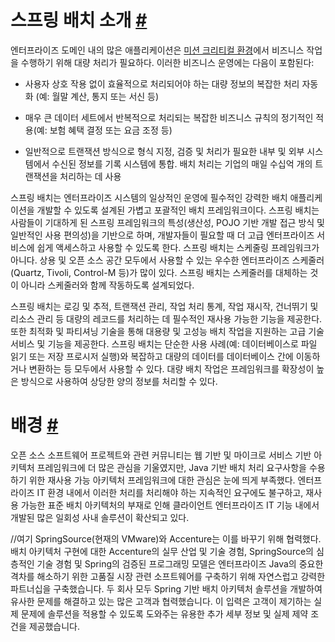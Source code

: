 # 스프링 배치 소개 [#](https://docs.spring.io/spring-batch/docs/current/reference/html/spring-batch-intro.html#spring-batch-intro)

엔터프라이즈 도메인 내의 많은 애플리케이션은 [미션 크리티컬 환경](https://ko.wikipedia.org/wiki/%EB%AF%B8%EC%85%98_%ED%81%AC%EB%A6%AC%ED%8B%B0%EC%BB%AC)에서 비즈니스 작업을 수행하기 위해 대량 처리가 필요하다. 이러한 비즈니스 운영에는 다음이 포함된다:

- 사용자 상호 작용 없이 효율적으로 처리되어야 하는 대량 정보의 복잡한 처리 자동화 (예: 월말 계산, 통지 또는 서신 등)

- 매우 큰 데이터 세트에서 반복적으로 처리되는 복잡한 비즈니스 규칙의 정기적인 적용(예: 보험 혜택 결정 또는 요금 조정 등)

- 일반적으로 트랜잭션 방식으로 형식 지정, 검증 및 처리가 필요한 내부 및 외부 시스템에서 수신된 정보를 기록 시스템에 통합. 배치 처리는 기업의 매일 수십억 개의 트랜잭션을 처리하는 데 사용

스프링 배치는 엔터프라이즈 시스템의 일상적인 운영에 필수적인 강력한 배치 애플리케이션을 개발할 수 있도록 설계된 가볍고 포괄적인 배치 프레임워크이다. 스프링 배치는 사람들이 기대하게 된 스프링 프레임워크의 특성(생산성, POJO 기반 개발 접근 방식 및 일반적인 사용 편의성)을 기반으로 하며, 개발자들이 필요할 때 더 고급 엔터프라이즈 서비스에 쉽게 액세스하고 사용할 수 있도록 한다. 스프링 배치는 스케줄링 프레임워크가 아니다. 상용 및 오픈 소스 공간 모두에서 사용할 수 있는 우수한 엔터프라이즈 스케줄러(Quartz, Tivoli, Control-M 등)가 많이 있다. 스프링 배치는 스케줄러를 대체하는 것이 아니라 스케줄러와 함께 작동하도록 설계되었다.

스프링 배치는 로깅 및 추적, 트랜잭션 관리, 작업 처리 통계, 작업 재시작, 건너뛰기 및 리소스 관리 등 대량의 레코드를 처리하는 데 필수적인 재사용 가능한 기능을 제공한다. 또한 최적화 및 파티셔닝 기술을 통해 대용량 및 고성능 배치 작업을 지원하는 고급 기술 서비스 및 기능을 제공한다. 스프링 배치는 단순한 사용 사례(예: 데이터베이스로 파일 읽기 또는 저장 프로시저 실행)와 복잡하고 대량의 데이터를 데이터베이스 간에 이동하거나 변환하는 등 모두에서 사용할 수 있다. 대량 배치 작업은 프레임워크를 확장성이 높은 방식으로 사용하여 상당한 양의 정보를 처리할 수 있다.

# 배경 [#](https://docs.spring.io/spring-batch/docs/current/reference/html/spring-batch-intro.html#springBatchBackground)

오픈 소스 소프트웨어 프로젝트와 관련 커뮤니티는 웹 기반 및 마이크로 서비스 기반 아키텍처 프레임워크에 더 많은 관심을 기울였지만, Java 기반 배치 처리 요구사항을 수용하기 위한 재사용 가능 아키텍처 프레임워크에 대한 관심은 눈에 띄게 부족했다. 엔터프라이즈 IT 환경 내에서 이러한 처리를 처리해야 하는 지속적인 요구에도 불구하고, 재사용 가능한 표준 배치 아키텍처의 부재로 인해 클라이언트 엔터프라이즈 IT 기능 내에서 개발된 많은 일회성 사내 솔루션이 확산되고 있다.

//여기
SpringSource(현재의 VMware)와 Accenture는 이를 바꾸기 위해 협력했다. 배치 아키텍처 구현에 대한 Accenture의 실무 산업 및 기술 경험, SpringSource의 심층적인 기술 경험 및 Spring의 검증된 프로그래밍 모델은 엔터프라이즈 Java의 중요한 격차를 해소하기 위한 고품질 시장 관련 소프트웨어를 구축하기 위해 자연스럽고 강력한 파트너십을 구축했습니다. 두 회사 모두 Spring 기반 배치 아키텍처 솔루션을 개발하여 유사한 문제를 해결하고 있는 많은 고객과 협력했습니다. 이 입력은 고객이 제기하는 실제 문제에 솔루션을 적용할 수 있도록 도와주는 유용한 추가 세부 정보 및 실제 제약 조건을 제공했습니다.